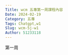```yaml
---
Title: wcm 五專第一周課程內容
Date: 2024-02-19 
Category: 五專
Tags: Chatgpt,w1
Slug: wcm-5j-w1
Author: 51233118
---
```


第一周

<!-- PELICAN_END_SUMMARY -->